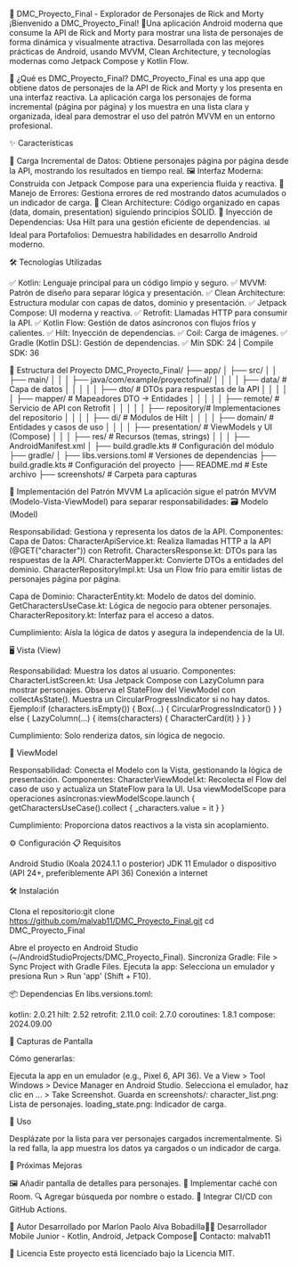📱 DMC_Proyecto_Final - Explorador de Personajes de Rick and Morty
¡Bienvenido a DMC_Proyecto_Final! 🎉Una aplicación Android moderna que consume la API de Rick and Morty para mostrar una lista de personajes de forma dinámica y visualmente atractiva. Desarrollada con las mejores prácticas de Android, usando MVVM, Clean Architecture, y tecnologías modernas como Jetpack Compose y Kotlin Flow.

🌌 ¿Qué es DMC_Proyecto_Final?
DMC_Proyecto_Final es una app que obtiene datos de personajes de la API de Rick and Morty y los presenta en una interfaz reactiva. La aplicación carga los personajes de forma incremental (página por página) y los muestra en una lista clara y organizada, ideal para demostrar el uso del patrón MVVM en un entorno profesional.

✨ Características

📡 Carga Incremental de Datos: Obtiene personajes página por página desde la API, mostrando los resultados en tiempo real.
🖼️ Interfaz Moderna: Construida con Jetpack Compose para una experiencia fluida y reactiva.
🚨 Manejo de Errores: Gestiona errores de red mostrando datos acumulados o un indicador de carga.
🧱 Clean Architecture: Código organizado en capas (data, domain, presentation) siguiendo principios SOLID.
💉 Inyección de Dependencias: Usa Hilt para una gestión eficiente de dependencias.
📊 Ideal para Portafolios: Demuestra habilidades en desarrollo Android moderno.


🛠️ Tecnologías Utilizadas

✅ Kotlin: Lenguaje principal para un código limpio y seguro.
✅ MVVM: Patrón de diseño para separar lógica y presentación.
✅ Clean Architecture: Estructura modular con capas de datos, dominio y presentación.
✅ Jetpack Compose: UI moderna y reactiva.
✅ Retrofit: Llamadas HTTP para consumir la API.
✅ Kotlin Flow: Gestión de datos asíncronos con flujos fríos y calientes.
✅ Hilt: Inyección de dependencias.
✅ Coil: Carga de imágenes.
✅ Gradle (Kotlin DSL): Gestión de dependencias.
✅ Min SDK: 24 | Compile SDK: 36


📂 Estructura del Proyecto
DMC_Proyecto_Final/
├── app/
│   ├── src/
│   │   ├── main/
│   │   │   ├── java/com/example/proyectofinal/
│   │   │   │   ├── data/          # Capa de datos
│   │   │   │   │   ├── dto/       # DTOs para respuestas de la API
│   │   │   │   │   ├── mapper/    # Mapeadores DTO -> Entidades
│   │   │   │   │   ├── remote/    # Servicio de API con Retrofit
│   │   │   │   │   ├── repository/# Implementaciones del repositorio
│   │   │   │   ├── di/            # Módulos de Hilt
│   │   │   │   ├── domain/        # Entidades y casos de uso
│   │   │   │   ├── presentation/  # ViewModels y UI (Compose)
│   │   │   ├── res/              # Recursos (temas, strings)
│   │   │   ├── AndroidManifest.xml
│   ├── build.gradle.kts          # Configuración del módulo
├── gradle/
│   ├── libs.versions.toml        # Versiones de dependencias
├── build.gradle.kts              # Configuración del proyecto
├── README.md                     # Este archivo
├── screenshots/                  # Carpeta para capturas


🧠 Implementación del Patrón MVVM
La aplicación sigue el patrón MVVM (Modelo-Vista-ViewModel) para separar responsabilidades:
🗃️ Modelo (Model)

Responsabilidad: Gestiona y representa los datos de la API.
Componentes:
Capa de Datos:
CharacterApiService.kt: Realiza llamadas HTTP a la API (@GET("character")) con Retrofit.
CharactersResponse.kt: DTOs para las respuestas de la API.
CharacterMapper.kt: Convierte DTOs a entidades del dominio.
CharacterRepositoryImpl.kt: Usa un Flow frío para emitir listas de personajes página por página.


Capa de Dominio:
CharacterEntity.kt: Modelo de datos del dominio.
GetCharactersUseCase.kt: Lógica de negocio para obtener personajes.
CharacterRepository.kt: Interfaz para el acceso a datos.




Cumplimiento: Aísla la lógica de datos y asegura la independencia de la UI.

🖥️ Vista (View)

Responsabilidad: Muestra los datos al usuario.
Componentes:
CharacterListScreen.kt: Usa Jetpack Compose con LazyColumn para mostrar personajes.
Observa el StateFlow del ViewModel con collectAsState().
Muestra un CircularProgressIndicator si no hay datos.
Ejemplo:if (characters.isEmpty()) {
    Box(...) { CircularProgressIndicator() }
} else {
    LazyColumn(...) { items(characters) { CharacterCard(it) } }
}




Cumplimiento: Solo renderiza datos, sin lógica de negocio.

🔗 ViewModel

Responsabilidad: Conecta el Modelo con la Vista, gestionando la lógica de presentación.
Componentes:
CharacterViewModel.kt: Recolecta el Flow del caso de uso y actualiza un StateFlow para la UI.
Usa viewModelScope para operaciones asíncronas:viewModelScope.launch {
    getCharactersUseCase().collect { _characters.value = it }
}




Cumplimiento: Proporciona datos reactivos a la vista sin acoplamiento.


⚙️ Configuración
📋 Requisitos

Android Studio (Koala 2024.1.1 o posterior)
JDK 11
Emulador o dispositivo (API 24+, preferiblemente API 36)
Conexión a internet

🛠️ Instalación

Clona el repositorio:git clone https://github.com/malvab11/DMC_Proyecto_Final.git
cd DMC_Proyecto_Final


Abre el proyecto en Android Studio (~/AndroidStudioProjects/DMC_Proyecto_Final).
Sincroniza Gradle: File > Sync Project with Gradle Files.
Ejecuta la app: Selecciona un emulador y presiona Run > Run 'app' (Shift + F10).

📦 Dependencias
En libs.versions.toml:

kotlin: 2.0.21
hilt: 2.52
retrofit: 2.11.0
coil: 2.7.0
coroutines: 1.8.1
compose: 2024.09.00


📸 Capturas de Pantalla

Cómo generarlas:

Ejecuta la app en un emulador (e.g., Pixel 6, API 36).
Ve a View > Tool Windows > Device Manager en Android Studio.
Selecciona el emulador, haz clic en ... > Take Screenshot.
Guarda en screenshots/:
character_list.png: Lista de personajes.
loading_state.png: Indicador de carga.




🚀 Uso

Desplázate por la lista para ver personajes cargados incrementalmente.
Si la red falla, la app muestra los datos ya cargados o un indicador de carga.


🚧 Próximas Mejoras

🖼️ Añadir pantalla de detalles para personajes.
💾 Implementar caché con Room.
🔍 Agregar búsqueda por nombre o estado.
🤖 Integrar CI/CD con GitHub Actions.


🙌 Autor
Desarrollado por Marlon Paolo Alva Bobadilla🧑‍💻 Desarrollador Mobile Junior - Kotlin, Android, Jetpack Compose📧 Contacto: malvab11

📜 Licencia
Este proyecto está licenciado bajo la Licencia MIT.
